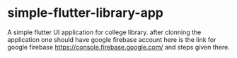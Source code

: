 # simple-flutter-library-app
A simple flutter UI application for  college library.
after clonning the application one should have google firebase account 
here is the link for google firebase
https://console.firebase.google.com/ and steps given there.
